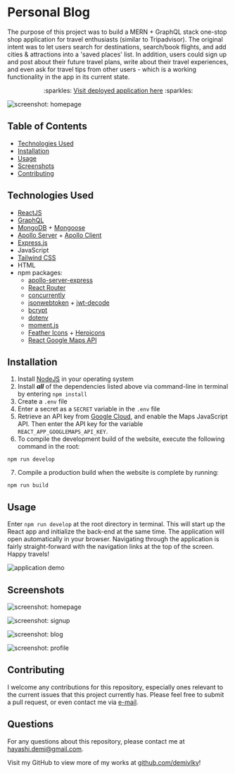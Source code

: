 # Personal Blog 
The purpose of this project was to build a MERN + GraphQL stack one-stop shop application for travel enthusiasts (similar to Tripadvisor). The original intent was to let users search for destinations, search/book flights, and add cities & attractions into a 'saved places' list. In addition, users could sign up and post about their future travel plans, write about their travel experiences, and even ask for travel tips from other users - which is a working functionality in the app in its current state.

<p align="center">:sparkles: <a href="https://trip-tide.herokuapp.com/">Visit deployed application here</a> :sparkles:</p>

![screenshot: homepage](/../main/client/src/assets/screenshots/home.png)

## Table of Contents
- [Technologies Used](#technologies-used)
- [Installation](#installation)
- [Usage](#usage)
- [Screenshots](#screenshots)
- [Contributing](#contributing)

## Technologies Used
- [ReactJS](https://reactjs.org/)
- [GraphQL](https://graphql.org/)
- [MongoDB](https://www.mongodb.com/) + [Mongoose](https://mongoosejs.com/docs/)
- [Apollo Server](https://www.apollographql.com/docs/apollo-server/) + [Apollo Client](https://www.apollographql.com/docs/react/)
- [Express.js](https://expressjs.com/)
- JavaScript
- [Tailwind CSS](https://tailwindcss.com/)
- HTML
- npm packages:
    - [apollo-server-express](https://www.npmjs.com/package/apollo-server-express)
    - [React Router](https://www.npmjs.com/package/react-router-dom)
    - [concurrently](https://www.npmjs.com/package/concurrently)
    - [jsonwebtoken](https://www.npmjs.com/package/jsonwebtoken) + [jwt-decode](https://github.com/auth0/jwt-decode)
    - [bcrypt](https://www.npmjs.com/package/bcrypt)
    - [dotenv](https://github.com/motdotla/dotenv#readme)
    - [moment.js](https://momentjs.com/)
    - [Feather Icons](https://feathericons.com/) + [Heroicons](https://heroicons.com/)
    - [React Google Maps API](https://react-google-maps-api-docs.netlify.app/)

## Installation
1. Install [NodeJS](https://nodejs.org/en/) in your operating system
2. Install ***all*** of the dependencies listed above via command-line in terminal by entering `npm install`
3. Create a `.env` file
4. Enter a secret as a `SECRET` variable in the `.env` file
5. Retrieve an API key from [Google Cloud](https://console.cloud.google.com/), and enable the Maps JavaScript API. Then enter the API key for the variable `REACT_APP_GOOGLEMAPS_API_KEY`.
6. To compile the development build of the website, execute the following command in the root:
```
npm run develop
```
7. Compile a production build when the website is complete by running:
```
npm run build
```

## Usage
Enter `npm run develop` at the root directory in terminal. This will start up the React app and initialize the back-end at the same time. The application will open automatically in your browser. Navigating through the application is fairly straight-forward with the navigation links at the top of the screen. Happy travels!

![application demo](/../main/client/src/assets/screenshots/trip-tide.gif)

## Screenshots
![screenshot: homepage](/../main/client/src/assets/screenshots/home.png)

![screenshot: signup](/../main/client/src/assets/screenshots/signup.png)

![screenshot: blog](/../main/client/src/assets/screenshots/blog.png)

![screenshot: profile](/../main/client/src/assets/screenshots/profile.png)

## Contributing
I welcome any contributions for this repository, especially ones relevant to the current issues that this project currently has. Please feel free to submit a pull request, or even contact me via [e-mail](mailto:hayashi.demi@gmail.com).

## Questions
For any questions about this repository, please contact me at [hayashi.demi@gmail.com](mailto:hayashi.demi@gmail.com).

Visit my GitHub to view more of my works at [github.com/demivlkv](https://github.com/demivlkv)!
